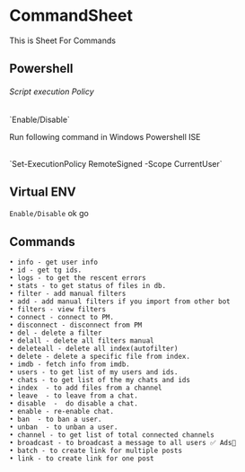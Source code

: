 # CommandSheet
This is Sheet For Commands
## Powershell
<h6>Script execution Policy</h6> `Enable/Disable` 
<p>Run following command in Windows Powershell ISE</p><br>
`Set-ExecutionPolicy RemoteSigned -Scope CurrentUser`

## Virtual ENV
 `Enable/Disable` ok go
## Commands
```
• info - get user info
• id - get tg ids.
• logs - to get the rescent errors
• stats - to get status of files in db.
• filter - add manual filters
• add - add manual filters if you import from other bot
• filters - view filters
• connect - connect to PM.
• disconnect - disconnect from PM
• del - delete a filter
• delall - delete all filters manual
• deleteall - delete all index(autofilter)
• delete - delete a specific file from index.
• imdb - fetch info from imdb.
• users - to get list of my users and ids.
• chats - to get list of the my chats and ids 
• index  - to add files from a channel
• leave  - to leave from a chat.
• disable  -  do disable a chat.
• enable - re-enable chat.
• ban  - to ban a user.
• unban  - to unban a user.
• channel - to get list of total connected channels
• broadcast - to broadcast a message to all users ✅ Ads📢
• batch - to create link for multiple posts
• link - to create link for one post
```
